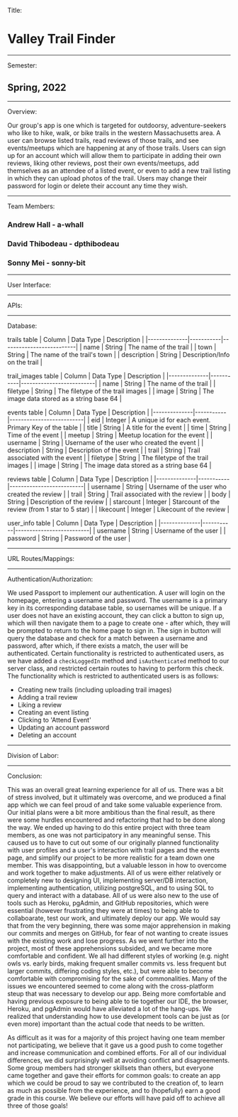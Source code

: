 Title:  
# Valley Trail Finder
---
Semester:
## Spring, 2022
---

Overview:

Our group's app is one which is targeted for outdoorsy, adventure-seekers who like to hike, walk, or bike trails in the western Massachusetts area.
A user can browse listed trails, read reviews of those trails, and see events/meetups which are happening at any of those trails. Users can sign up for 
an account which will allow them to participate in adding their own reviews, liking other reviews, post their own events/meetups, add themselves as an 
attendee of a listed event, or even to add a new trail listing in which they can upload photos of the trail. Users may change their password for login 
or delete their account any time they wish.

---
Team Members:

### Andrew Hall - a-whall
### David Thibodeau - dpthibodeau
### Sonny Mei - sonny-bit

---

User Interface:


---

APIs:


___

Database:

trails table
| Column | Data Type | Description |
|--------------|-----------|--------------------------|
| name | String | The name of the trail |
| town | String | The name of the trail's town |
| description | String | Description/Info on the trail |

trail_images table
| Column | Data Type | Description |
|--------------|-----------|--------------------------|
| name | String | The name of the trail |
| filetype | String | The filetype of the trail images |
| image | String | The image data stored as a string base 64 |

events table
| Column | Data Type | Description |
|--------------|-----------|--------------------------|
| eid | Integer | A unique id for each event. Primary Key of the table |
| title | String | A title for the event |
| time | String | Time of the event |
| meetup | String | Meetup location for the event |
| username | String | Username of the user who created the event |
| description | String | Description of the event |
| trail | String | Trail associated with the event |
| filetype | String | The filetype of the trail images |
| image | String | The image data stored as a string base 64 |

reviews table
| Column | Data Type | Description |
|--------------|-----------|--------------------------|
| username | String | Username of the user who created the review |
| trail | String | Trail associated with the review |
| body | String | Description of the review |
| starcount | Integer | Starcount of the review (from 1 star to 5 star) |
| likecount | Integer | Likecount of the review |

user_info table
| Column | Data Type | Description |
|--------------|-----------|--------------------------|
| username | String | Username of the user |
| password | String | Password of the user |

---

URL Routes/Mappings:


---

Authentication/Authorization:

We used Passport to implement our authentication. A user will login on the homepage, entering a username and password. The username is a primary key in
its corresponding database table, so usernames will be unique. If a user does not have an existing account, they can click a button to sign up, which
will then navigate them to a page to create one - after which, they will be prompted to return to the home page to sign in. The sign in button will query
the database and check for a match between a username and password, after which, if there exists a match, the user will be authenticated. Certain functionality
is restricted to authenticated users, as we have added a `checkLoggedIn` method and `isAuthenticated` method to our server class, and restricted certain routes
to having to perform this check. The functionality which is restricted to authenticated users is as follows:

- Creating new trails (including uploading trail images)
- Adding a trail review
- Liking a review
- Creating an event listing
- Clicking to 'Attend Event'
- Updating an account password
- Deleting an account

---

Division of Labor:


---

Conclusion:

  This was an overall great learning experience for all of us. There was a bit of stress involved, but it ultimately was overcome, and we produced a final
app which we can feel proud of and take some valuable experience from. Our initial plans were a bit more ambitious than the final result, as there were
some hurdles encountered and refactoring that had to be done along the way. We ended up having to do this entire project with three team members, as one
was not participatory in any meaningful sense. This caused us to have to cut out some of our originally planned functionality with user profiles and a 
user's interaction with trail pages and the events page, and simplify our project to be more realistic for a team down one member. This was disappointing,
but a valuable lesson in how to overcome and work together to make adjustments. All of us were either relatively or completely new to designing UI,
implementing server/DB interaction, implementing authentication, utilizing postgreSQL,  and to using SQL to query and interact with a database. All of
us were also new to the use of tools such as Heroku, pgAdmin, and GitHub repositories, which were essential (however frustrating they were at times) to
being able to collaboarate, test our work, and ultimately deploy our app. We would say that from the very beginning, there was some major apprehension
in making our commits and merges on GitHub, for fear of not wanting to create issues with the existing work and lose progress. As we went further into
the project, most of these apprehensions subsided, and we became more comfortable and confident. We all had different styles of working (e.g. night owls
vs. early birds, making frequent smaller commits vs. less frequent but larger commits, differing coding styles, etc.), but were able to become comfortable
with compromising for the sake of commonalities. Many of the issues we encountered seemed to come along with the cross-platform steup that was necessary
to develop our app. Being more comfortable and having previous exposure to being able to tie together our IDE, the browser, Heroku, and pgAdmin would have
alleviated a lot of the hang-ups. We realized that understanding how to use development tools can be just as (or even more) important than the actual
code that needs to be written.

  As difficult as it was for a majority of this project having one team member not participating, we believe that it gave us a good push to come together
and increase communication and combined efforts. For all of our individual differences, we did surprisingly well at avoiding conflict and disagreements.
Some group members had stronger skillsets than others, but everyone came together and gave their efforts for common goals: to create an app which we 
could be proud to say we contributed to the creation of, to learn as much as possible from the experience, and to (hopefully) earn a good grade in this
course. We believe our efforts will have paid off to achieve all three of those goals!




